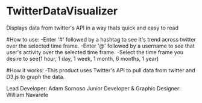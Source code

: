 # TwitterDataVisualizer
Displays data from twitter's API in a way thats quick and easy to read



#How to use:
-Enter '#' followed by a hashtag to see it's trend across twitter over the selected time frame.
-Enter '@' followed by a username to see that user's activity over the selected time frame.
-Select the time frame you desire to see(1 hour, 1 day, 1 week, 1 month, 6 months, 1 year)

#How it works:
-This product uses Twitter's API to pull data from twitter and D3.js to graph the data.


Lead Developer: Adam Sornoso
Junior Developer & Graphic Designer: William Navarete
